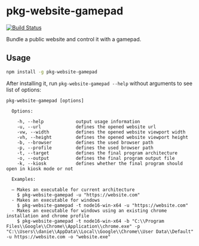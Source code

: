 # pkg-website-gamepad

[![Build Status](https://github.com/memob0x/pkg-website-gamepad/actions/workflows/ci.yml/badge.svg)](https://github.com/memob0x/pkg-website-gamepad/actions/workflows/ci.yml)

Bundle a public website and control it with a gamepad.

## Usage

```sh
npm install -g pkg-website-gamepad
```

After installing it, run `pkg-website-gamepad --help` without arguments to see list of options:

```console
pkg-website-gamepad [options]

  Options:

    -h, --help            output usage information
    -u, --url             defines the opened website url
    -vw, --width          defines the opened website viewport width
    -vh, --height         defines the opened website viewport height
    -b, --browser         defines the used browser path
    -p, --profile         defines the used browser path
    -t, --target          defines the final program architecture
    -o, --output          defines the final program output file
    -k, --kiosk           defines whether the final program should open in kiosk mode or not

  Examples:

  – Makes an executable for current architecture
    $ pkg-website-gamepad -u "https://website.com"
  - Makes an executable for windows
    $ pkg-website-gamepad -t node16-win-x64 -u "https://website.com"
  - Makes an executable for windows using an existing chrome installation and chrome profile
    $ pkg-website-gamepad -t node16-win-x64 -b "C:\\Program Files\\Google\\Chrome\\Application\\chrome.exe" -p "C:\\Users\\danie\\AppData\\Local\\Google\\Chrome\\User Data\\Default" -u https://website.com -o "website.exe"
```
